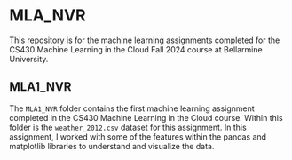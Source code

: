 # MLA_NVR  
This repository is for the machine learning assignments completed for the CS430 Machine Learning in the Cloud Fall 2024 course at Bellarmine University.  

## MLA1_NVR
The `MLA1_NVR` folder contains the first machine learning assignment completed in the CS430 Machine Learning in the Cloud course. Within this folder is the `weather_2012.csv` dataset for this assignment. In this assignment, I worked with some of the features within the pandas and matplotlib libraries to understand and visualize the data.  